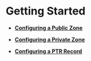 # Getting Started<a name="en-us_topic_0035467698"></a>

-   **[Configuring a Public Zone](configuring-a-public-zone.md)**  

-   **[Configuring a Private Zone](configuring-a-private-zone.md)**  

-   **[Configuring a PTR Record](configuring-a-ptr-record.md)**  


